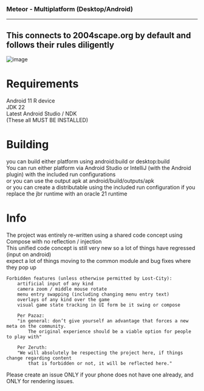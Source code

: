### Meteor - Multiplatform (Desktop/Android) 
---
**This connects to 2004scape.org by default and follows their rules diligently**
---

![image](https://github.com/user-attachments/assets/d9fffa2c-3008-42d2-b488-c26665eb8a38)
  
# Requirements  

Android 11 R device  
JDK 22  
Latest Android Studio / NDK  
(These all MUST BE INSTALLED)  
  
# Building  

you can build either platform using android:build or desktop:build  
You can run either platform via Android Studio or IntelliJ (with the Android plugin) with the included run configurations  
or you can use the output apk at android/build/outputs/apk  
or you can create a distributable using the included run configuration if you replace the jbr runtime with an oracle 21 runtime  

# Info
The project was entirely re-written using a shared code concept using Compose with no reflection / injection  
This unified code concept is still very new so a lot of things have regressed (input on android)  
expect a lot of things moving to the common module and bug fixes where they pop up  

```
Forbidden features (unless otherwise permitted by Lost-City):  
    artificial input of any kind  
    camera zoom / middle mouse rotate  
    menu entry swapping (including changing menu entry text)
    overlays of any kind over the game
    visual game state tracking in UI form be it swing or compose

    Per Pazaz:
    "in general: don’t give yourself an advantage that forces a new meta on the community.
        The original experience should be a viable option for people to play with"

    Per Zeruth:
    "We will absolutely be respecting the project here, if things change regarding content
        that is forbidden or not, it will be reflected here."
```
  
Please create an issue ONLY if your phone does not have one already, and ONLY for rendering issues.  
